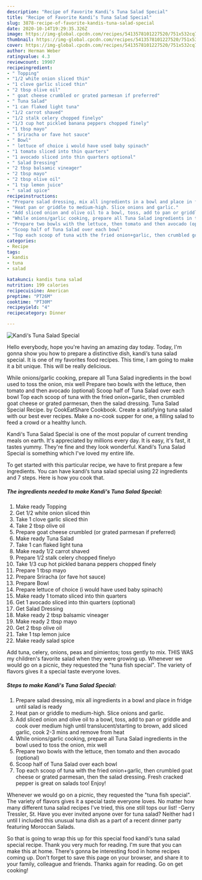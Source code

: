 ```yaml
---
description: "Recipe of Favorite Kandi‘s Tuna Salad Special"
title: "Recipe of Favorite Kandi‘s Tuna Salad Special"
slug: 3878-recipe-of-favorite-kandis-tuna-salad-special
date: 2020-10-14T19:29:35.326Z
image: https://img-global.cpcdn.com/recipes/5413578101227520/751x532cq70/kandis-tuna-salad-special-recipe-main-photo.jpg
thumbnail: https://img-global.cpcdn.com/recipes/5413578101227520/751x532cq70/kandis-tuna-salad-special-recipe-main-photo.jpg
cover: https://img-global.cpcdn.com/recipes/5413578101227520/751x532cq70/kandis-tuna-salad-special-recipe-main-photo.jpg
author: Herman Weber
ratingvalue: 4.3
reviewcount: 19907
recipeingredient:
- " Topping"
- "1/2 white onion sliced thin"
- "1 clove garlic sliced thin"
- "2 tbsp olive oil"
- " goat cheese crumbled or grated parmesan if preferred"
- " Tuna Salad"
- "1 can flaked light tuna"
- "1/2 carrot shaved"
- "1/2 stalk celery chopped finelyo"
- "1/3 cup hot pickled banana peppers chopped finely"
- "1 tbsp mayo"
- " Sriracha or fave hot sauce"
- " Bowl"
- " lettuce of choice i would have used baby spinach"
- "1 tomato sliced into thin quarters"
- "1 avocado sliced into thin quarters optional"
- " Salad Dressing"
- "2 tbsp balsamic vineager"
- "2 tbsp mayo"
- "2 tbsp olive oil"
- "1 tsp lemon juice"
- " salad spice"
recipeinstructions:
- "Prepare salad dressing, mix all ingredients in a bowl and place in fridge until salad is ready"
- "Heat pan or griddle to medium-high. Slice onions and garlic."
- "Add sliced onion and olive oil to a bowl, toss, add to pan or griddle and cook over medium high until translucent/starting to brown, add sliced garlic, cook 2-3 mins and remove from heat"
- "While onions/garlic cooking, prepare all Tuna Salad ingredients in the bowl used to toss the onion, mix well"
- "Prepare two bowls with the lettuce, then tomato and then avocado (optional)"
- "Scoop half of Tuna Salad over each bowl"
- "Top each scoop of tuna with the fried onion+garlic, then crumbled goat cheese or grated parmesan, then the salad dressing. Fresh cracked pepper is great on salads too! Enjoy!"
categories:
- Recipe
tags:
- kandis
- tuna
- salad

katakunci: kandis tuna salad 
nutrition: 199 calories
recipecuisine: American
preptime: "PT26M"
cooktime: "PT30M"
recipeyield: "4"
recipecategory: Dinner

---
```



![Kandi‘s Tuna Salad Special](https://img-global.cpcdn.com/recipes/5413578101227520/751x532cq70/kandis-tuna-salad-special-recipe-main-photo.jpg)

Hello everybody, hope you're having an amazing day today. Today, I'm gonna show you how to prepare a distinctive dish, kandi‘s tuna salad special. It is one of my favorites food recipes. This time, I am going to make it a bit unique. This will be really delicious.

While onions/garlic cooking, prepare all Tuna Salad ingredients in the bowl used to toss the onion, mix well Prepare two bowls with the lettuce, then tomato and then avocado (optional) Scoop half of Tuna Salad over each bowl Top each scoop of tuna with the fried onion+garlic, then crumbled goat cheese or grated parmesan, then the salad dressing. Tuna Salad Special Recipe. by CookEatShare Cookbook. Create a satisfying tuna salad with our best ever recipes. Make a no-cook supper for one, a filling salad to feed a crowd or a healthy lunch.

Kandi‘s Tuna Salad Special is one of the most popular of current trending meals on earth. It's appreciated by millions every day. It is easy, it's fast, it tastes yummy. They're fine and they look wonderful. Kandi‘s Tuna Salad Special is something which I've loved my entire life.


To get started with this particular recipe, we have to first prepare a few ingredients. You can have kandi‘s tuna salad special using 22 ingredients and 7 steps. Here is how you cook that.

<!--inarticleads1-->

##### The ingredients needed to make Kandi‘s Tuna Salad Special:

1. Make ready  Topping
1. Get 1/2 white onion sliced thin
1. Take 1 clove garlic sliced thin
1. Take 2 tbsp olive oil
1. Prepare  goat cheese crumbled (or grated parmesan if preferred)
1. Make ready  Tuna Salad
1. Take 1 can flaked light tuna
1. Make ready 1/2 carrot shaved
1. Prepare 1/2 stalk celery chopped finelyo
1. Take 1/3 cup hot pickled banana peppers chopped finely
1. Prepare 1 tbsp mayo
1. Prepare  Sriracha (or fave hot sauce)
1. Prepare  Bowl
1. Prepare  lettuce of choice (i would have used baby spinach)
1. Make ready 1 tomato sliced into thin quarters
1. Get 1 avocado sliced into thin quarters (optional)
1. Get  Salad Dressing
1. Make ready 2 tbsp balsamic vineager
1. Make ready 2 tbsp mayo
1. Get 2 tbsp olive oil
1. Take 1 tsp lemon juice
1. Make ready  salad spice


Add tuna, celery, onions, peas and pimientos; toss gently to mix. THIS WAS my children&#39;s favorite salad when they were growing up. Whenever we would go on a picnic, they requested the &#34;tuna fish special&#34;. The variety of flavors gives it a special taste everyone loves. 

<!--inarticleads2-->

##### Steps to make Kandi‘s Tuna Salad Special:

1. Prepare salad dressing, mix all ingredients in a bowl and place in fridge until salad is ready
1. Heat pan or griddle to medium-high. Slice onions and garlic.
1. Add sliced onion and olive oil to a bowl, toss, add to pan or griddle and cook over medium high until translucent/starting to brown, add sliced garlic, cook 2-3 mins and remove from heat
1. While onions/garlic cooking, prepare all Tuna Salad ingredients in the bowl used to toss the onion, mix well
1. Prepare two bowls with the lettuce, then tomato and then avocado (optional)
1. Scoop half of Tuna Salad over each bowl
1. Top each scoop of tuna with the fried onion+garlic, then crumbled goat cheese or grated parmesan, then the salad dressing. Fresh cracked pepper is great on salads too! Enjoy!


Whenever we would go on a picnic, they requested the &#34;tuna fish special&#34;. The variety of flavors gives it a special taste everyone loves. No matter how many different tuna salad recipes I&#39;ve tried, this one still tops our list! -Gerry Tressler, St. Have you ever invited anyone over for tuna salad? Neither had I until I included this unusual tuna dish as a part of a recent dinner party featuring Moroccan Salads. 

So that is going to wrap this up for this special food kandi‘s tuna salad special recipe. Thank you very much for reading. I'm sure that you can make this at home. There's gonna be interesting food in home recipes coming up. Don't forget to save this page on your browser, and share it to your family, colleague and friends. Thanks again for reading. Go on get cooking!
